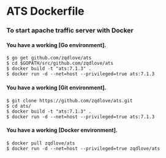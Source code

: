 # ATS Dockerfile

### To start apache traffic server with Docker

#### You have a working [Go environment].

```
$ go get github.com/zqdlove/ats
$ cd $GOPATH/src/github.com/zqdlove/ats
$ docker build -t "ats:7.1.3" .
$ docker run -d --net=host --privileged=true ats:7.1.3
```

#### You have a working [Git environment].

```
$ git clone https://github.com/zqdlove/ats.git
$ cd ats/
$ docker build -t "ats:7.1.3" .
$ docker run -d --net=host --privileged=true ats:7.1.3
```

#### You have a working [Docker environment].

```
$ docker pull zqdlove/ats
$ docker run -d --net=host --privileged=true zqdlove/ats
```